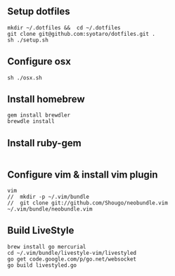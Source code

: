 


## Setup dotfiles

~~~
mkdir ~/.dotfiles &&  cd ~/.dotfiles
git clone git@github.com:syotaro/dotfiles.git .
sh ./setup.sh
~~~

## Configure osx

~~~
sh ./osx.sh
~~~

## Install homebrew

~~~
gem install brewdler
brewdle install
~~~

## Install ruby-gem

~~~
~~~

## Configure vim & install vim plugin

~~~
vim
//  mkdir -p ~/.vim/bundle
//  git clone git://github.com/Shougo/neobundle.vim ~/.vim/bundle/neobundle.vim
~~~

## Build LiveStyle

~~~
brew install go mercurial
cd ~/.vim/bundle/livestyle-vim/livestyled
go get code.google.com/p/go.net/websocket
go build livestyled.go
~~~

